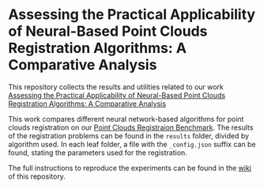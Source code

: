 # Assessing the Practical Applicability of Neural-Based Point Clouds Registration Algorithms: A Comparative Analysis

This repository collects the results and utilities related to our work
[Assessing the Practical Applicability of Neural-Based Point Clouds Registration Algorithms: A Comparative Analysis](https://www.authorea.com/doi/full/10.22541/au.168908592.24833908/v1)

This work compares different neural network-based algorithms for point clouds registration on our [Point Clouds Registraion Benchmark](https://github.com/iralabdisco/point_clouds_registration_benchmark).
The results of the registration problems can be found in the ```results``` folder, divided by algorithm used. In each leaf folder, a file with the ```_config.json``` suffix can be found, stating the parameters used for the registration.

The full instructions to reproduce the experiments can be found in the [wiki](https://github.com/iralabdisco/neural_registration_comparison/wiki) of this repository.
